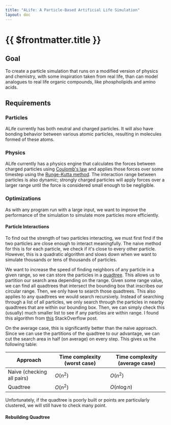 ```yaml
---
title: "ALife: A Particle-Based Artificial Life Simulation"
layout: doc
---
```


# {{ $frontmatter.title }}

## Goal

To create a particle simulation that runs on a modified version of physics and chemistry, with some inspiration taken from real life, than can model analogues to real life organic compounds, like phospholipids and amino acids. 

## Requirements

### Particles

ALife currently has both neutral and charged particles. It will also have bonding behavior between various atomic particles, resulting in molecules formed of these atoms.

### Physics

ALife currently has a physics engine that calculates the forces between charged particles using [Coulomb's law](https://en.wikipedia.org/wiki/Coulomb's_law#Mathematical_form) and applies those forces over some timestep using the [Runge-Kutta method](https://en.wikipedia.org/wiki/Runge–Kutta_methods). The interaction range between particles is also dynamic; strongly charged particles will apply forces over a larger range until the force is considered small enough to be negligible. 

### Optimizations

As with any program run with a large input, we want to improve the performance of the simulation to simulate more particles more efficiently. 

#### Particle Interactions
To find out the strength of two particles interacting, we must first find if the two particles are close enough to interact meaningfully. The naive method for this is for each particle, we check if it's close to every other particle. However, this is a quadratic algorithm and slows down when we want to simulate thousands or tens of thousands of particles. 

We want to increase the speed of finding neighbors of any particle in a given range, so we can store the particles in a [quadtree](https://en.wikipedia.org/wiki/Quadtree). This allows us to partition our search area depending on the range. Given some range value, we can find all quadtrees that intersect the  bounding box that inscribes our circular range. Then, we only have to search those quadtrees. This also applies to any quadtrees we would search recursively. Instead of searching through a list of all particles, we only search through the particles in nearby quadtrees that are within our bounding box. Then, we can simply check this (usually) much smaller list to see if any particles are within range. I found this algorithm from [this](https://stackoverflow.com/questions/6698484/using-a-quadtree-to-get-all-points-within-a-bounding-circle) StackOverflow post. 

On the average case, this is significantly better than the naive approach. Since we can use the partitions of the quadtree to our advantage, we can cut the search area in half (on average) on every step. This gives us the following table:

| Approach | Time complexity (worst case) | Time complexity (average case) |
| ---- | ---- | ---- | 
| Naive (checking all pairs) | $O(n^2)$ | $O(n^2)$ |
| Quadtree | $O(n^2)$ | $O(n \log n)$ |

Unfortunately, if the quadtree is poorly built or points are particularly clustered, we will still have to check many point. 

#### Rebuilding Quadtree